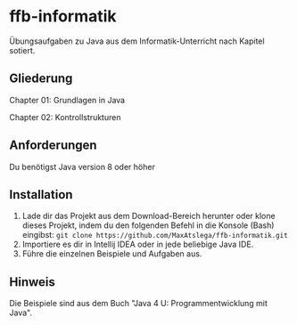 # ffb-informatik

Übungsaufgaben zu Java aus dem Informatik-Unterricht nach Kapitel sotiert.

## Gliederung

Chapter 01: Grundlagen in Java

Chapter 02: Kontrollstrukturen

## Anforderungen

Du benötigst Java version 8 oder höher

## Installation

1. Lade dir das Projekt aus dem Download-Bereich herunter oder klone dieses Projekt, indem du den folgenden Befehl in
   die Konsole (Bash) eingibst:
   `git clone https://github.com/MaxAtslega/ffb-informatik.git`
2. Importiere es dir in Intellij IDEA oder in jede beliebige Java IDE.
3. Führe die einzelnen Beispiele und Aufgaben aus.

## Hinweis

Die Beispiele sind aus dem Buch "Java 4 U: Programmentwicklung mit Java".


